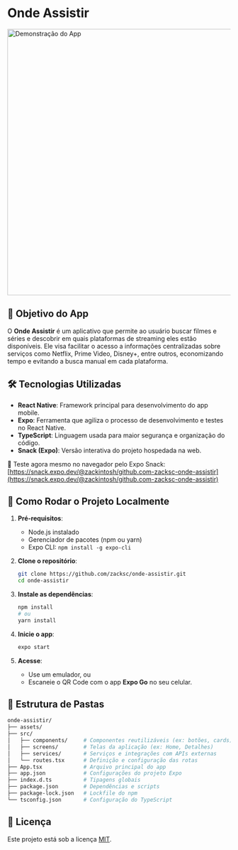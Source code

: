 # Onde Assistir

<img src="./assets/demoTelas.gif" alt="Demonstração do App" width="600"/>

## 🎯 Objetivo do App

O **Onde Assistir** é um aplicativo que permite ao usuário buscar filmes e séries e descobrir em quais plataformas de streaming eles estão disponíveis. Ele visa facilitar o acesso a informações centralizadas sobre serviços como Netflix, Prime Video, Disney+, entre outros, economizando tempo e evitando a busca manual em cada plataforma.

## 🛠️ Tecnologias Utilizadas

- **React Native**: Framework principal para desenvolvimento do app mobile.
- **Expo**: Ferramenta que agiliza o processo de desenvolvimento e testes no React Native.
- **TypeScript**: Linguagem usada para maior segurança e organização do código.
- **Snack (Expo)**: Versão interativa do projeto hospedada na web.

🔗 Teste agora mesmo no navegador pelo Expo Snack:  
[https://snack.expo.dev/@zackintosh/github.com-zacksc-onde-assistir](https://snack.expo.dev/@zackintosh/github.com-zacksc-onde-assistir)

## 🚀 Como Rodar o Projeto Localmente

1. **Pré-requisitos**:
   - Node.js instalado
   - Gerenciador de pacotes (npm ou yarn)
   - Expo CLI: `npm install -g expo-cli`

2. **Clone o repositório**:
   ```bash
   git clone https://github.com/zacksc/onde-assistir.git
   cd onde-assistir
   ```

3. **Instale as dependências**:
   ```bash
   npm install
   # ou
   yarn install
   ```

4. **Inicie o app**:
   ```bash
   expo start
   ```

5. **Acesse**:
   - Use um emulador, ou
   - Escaneie o QR Code com o app **Expo Go** no seu celular.

## 📁 Estrutura de Pastas

```bash
onde-assistir/
├── assets/
├── src/
│   ├── components/     # Componentes reutilizáveis (ex: botões, cards)
│   ├── screens/        # Telas da aplicação (ex: Home, Detalhes)
│   ├── services/       # Serviços e integrações com APIs externas
│   └── routes.tsx      # Definição e configuração das rotas
├── App.tsx             # Arquivo principal do app
├── app.json            # Configurações do projeto Expo
├── index.d.ts          # Tipagens globais
├── package.json        # Dependências e scripts
├── package-lock.json   # Lockfile do npm
└── tsconfig.json       # Configuração do TypeScript
```

## 📄 Licença

Este projeto está sob a licença [MIT](LICENSE).